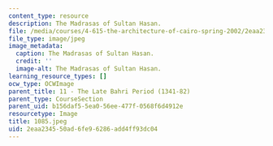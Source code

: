```yaml
---
content_type: resource
description: The Madrasas of Sultan Hasan.
file: /media/courses/4-615-the-architecture-of-cairo-spring-2002/2eaa234550ad6fe96286add4ff93dc04_1085.jpeg
file_type: image/jpeg
image_metadata:
  caption: The Madrasas of Sultan Hasan.
  credit: ''
  image-alt: The Madrasas of Sultan Hasan.
learning_resource_types: []
ocw_type: OCWImage
parent_title: 11 - The Late Bahri Period (1341-82)
parent_type: CourseSection
parent_uid: b156daf5-5ea0-56ee-477f-0568f6d4912e
resourcetype: Image
title: 1085.jpeg
uid: 2eaa2345-50ad-6fe9-6286-add4ff93dc04
---
```

